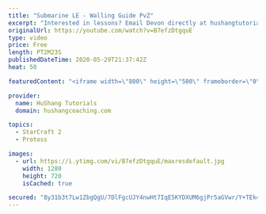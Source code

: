 ```yaml
---
title: "Submarine LE - Walling Guide PvZ"
excerpt: "Interested in lessons? Email Devon directly at hushangtutorials@outlook.com ------------------------------------------------------------------------------------------------------- Want to support HuShang Tutorials directly? Patreon is a website where you can contribute a monthly donation that will help"
originalUrl: https://youtube.com/watch?v=B7efzDtgquE
type: video
price: Free
length: PT2M23S
publishedDateTime: 2020-05-29T21:37:42Z
heat: 50

featuredContent: "<iframe width=\"800\" height=\"500\" frameborder=\"0\" src=\"https://www.youtube.com/embed/B7efzDtgquE\" allow=\"accelerometer; autoplay; encrypted-media; gyroscope; picture-in-picture\" allowfullscreen></iframe>"

provider:
  name: HuShang Tutorials
  domain: hushangcoaching.com

topics:
  - StarCraft 2
  - Protoss

images:
  - url: https://i.ytimg.com/vi/B7efzDtgquE/maxresdefault.jpg
    width: 1280
    height: 720
    isCached: true

secured: "8y31b3t7Lw1ZbgQgU/7DlFgcUJY4nwHt7IqE5KYDXUM6gjPr5aGVwr/Y+TEk4tbnhbua4SQ/VDpRiAN2+LGAp9GfhX2L2QLzNh5y0zlqf4vuObwPvmpZctTclkp7D7nBnIiWfbqV0IIU7YJacwyBGmhyKMFFQHagoqwTQvZiWgcCIYb2CEvn8oaVHzq8oAXJ1CMUH+Tk5oyREAVM5jWsT9amtzJ0OPPfcI+VRqSIEOrVLmpFb8/Ir7ioPTO5ARSC41qYXHkN6SNw4RkVcJHeBICISgiCOZR2fOGA45ZoY9lzyuUbVU64xUTaywYOwSIERwORXGKXiwJHyCjEOuZRGWs7OEucPcTVT7jC0dNfnESRzfMTOqpi5KLzz4e6e0TR7KsI+lgTBp/U9qPBBNn+IJBpql36dOTMTJk/vurwDBo=;UDv5l852Ha0q7T2q/Ycgbg=="
---
```


